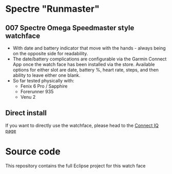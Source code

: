# Spectre "Runmaster"
## 007 Spectre Omega Speedmaster style watchface

* With date and battery indicator that move with the hands - always being on the opposite side for readability.
* The date/battery complications are configurable via the Garmin Connect App once the watch face has been installed via the store. Available options for either slot are date, battery %, heart rate, steps, and then ability to leave either one blank.
* So far tested physically with:
  * Fenix 6 Pro / Sapphire
  * Forerunner 935
  * Venu 2



## Direct install
If you want to directly use the watchface, please head to the [Connect IQ page](https://apps.garmin.com/en-US/apps/904f5de7-2dc6-456f-9f5d-fc81dd47c53e)

# Source code
This repository contains the full Eclipse project for this watch face
